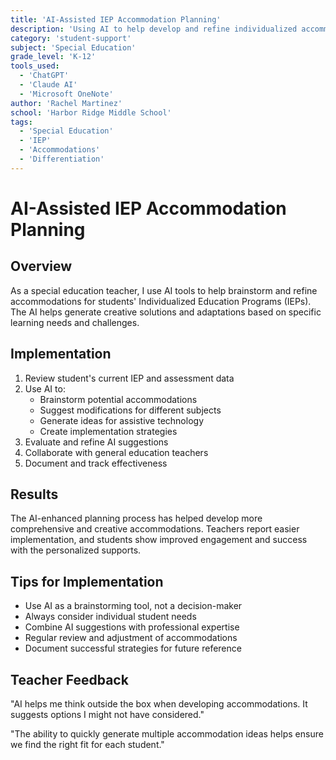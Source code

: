 ```yaml
---
title: 'AI-Assisted IEP Accommodation Planning'
description: 'Using AI to help develop and refine individualized accommodations for students with learning differences'
category: 'student-support'
subject: 'Special Education'
grade_level: 'K-12'
tools_used:
  - 'ChatGPT'
  - 'Claude AI'
  - 'Microsoft OneNote'
author: 'Rachel Martinez'
school: 'Harbor Ridge Middle School'
tags:
  - 'Special Education'
  - 'IEP'
  - 'Accommodations'
  - 'Differentiation'
---
```


# AI-Assisted IEP Accommodation Planning

## Overview

As a special education teacher, I use AI tools to help brainstorm and refine accommodations for students' Individualized Education Programs (IEPs). The AI helps generate creative solutions and adaptations based on specific learning needs and challenges.

## Implementation

1. Review student's current IEP and assessment data
2. Use AI to:
   - Brainstorm potential accommodations
   - Suggest modifications for different subjects
   - Generate ideas for assistive technology
   - Create implementation strategies
3. Evaluate and refine AI suggestions
4. Collaborate with general education teachers
5. Document and track effectiveness

## Results

The AI-enhanced planning process has helped develop more comprehensive and creative accommodations. Teachers report easier implementation, and students show improved engagement and success with the personalized supports.

## Tips for Implementation

- Use AI as a brainstorming tool, not a decision-maker
- Always consider individual student needs
- Combine AI suggestions with professional expertise
- Regular review and adjustment of accommodations
- Document successful strategies for future reference

## Teacher Feedback

"AI helps me think outside the box when developing accommodations. It suggests options I might not have considered."

"The ability to quickly generate multiple accommodation ideas helps ensure we find the right fit for each student."
